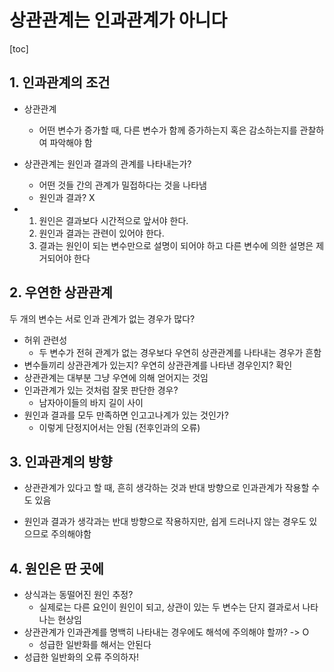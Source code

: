 # 상관관계는 인과관계가 아니다

[toc]



## 1. 인과관계의 조건

- 상관관계
  - 어떤 변수가 증가할 때, 다른 변수가 함께 증가하는지 혹은 감소하는지를 관찰하여 파악해야 함

- 상관관계는 원인과 결과의 관계를 나타내는가?
  - 어떤 것들 간의 관계가 밀접하다는 것을 나타냄 
  - 원인과 결과? X
- 1. 원인은 결과보다 시간적으로 앞서야 한다.
  2. 원인과 결과는 관련이 있어야 한다.
  3. 결과는 원인이 되는 변수만으로 설명이 되어야 하고 다른 변수에 의한 설명은 제거되어야 한다





## 2. 우연한 상관관계

두 개의 변수는 서로 인과 관계가 없는 경우가 많다?

- 허위 관련성
  - 두 변수가 전혀 관계가 없는 경우보다 우연히 상관관계를 나타내는 경우가 흔함
- 변수들끼리 상관관계가 있는지? 우연히 상관관계를 나타낸 경우인지? 확인
-  상관관계는 대부분 그냥 우연에 의해 얻어지는 것임
- 인과관계가 있는 것처럼 잘못 판단한 경우?
  - 남자아이들의 바지 길이 사이 
- 원인과 결과를 모두 만족하면 인고고나계가 있는 것인가?
  - 이렇게 단정지어서는 안됨 (전후인과의 오류)





## 3. 인과관계의 방향

- 상관관계가 있다고 할 때, 흔히 생각하는 것과 반대 방향으로 인과관계가 작용할 수도 있음

- 원인과 결과가 생각과는 반대 방향으로 작용하지만, 쉽게 드러나지 않는 경우도 있으므로 주의해야함





## 4. 원인은 딴 곳에

- 상식과는 동떨어진 원인 추정?
  - 실제로는 다른 요인이 원인이 되고, 상관이 있는 두 변수는 단지 결과로서 나타나는 현상임
- 상관관계가 인과관계를 명백히 나타내는 경우에도 해석에 주의해야 할까? -> O
  - 성급한 일반화를 해서는 안된다
- 성급한 일반화의 오류 주의하자!